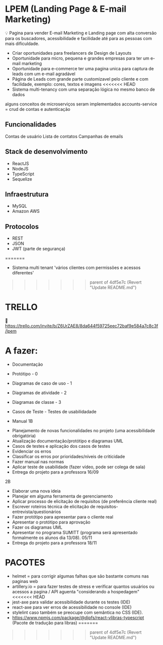 
# LPEM (Landing Page & E-mail Marketing)

💡 Pagina para vender E-mail Marketing e Landing page com alta conversão para os buscadores, acessibilidade e facilidade até para as pessoas com mais dificuldade.

 - Criar oportunidades para freelancers de Design de Layouts 
 - Oportunidade para micro, pequena e grandes empresas para ter um e-mail marketing
 - Oportunidade para e-commerce ter uma pagina unica para captura de leads com um e-mail agradável
 - Página de Leads com grande parte customizavel pelo cliente e com facilidade, exemplo: cores, textos e imagens
<<<<<<< HEAD
 - Sistema multi-tenancy com uma separação lógica no mesmo banco de dados
  
  alguns conceitos de microserviços seram implementados
  accounts-service = crud de contas e autenticação

  ## Funcionalidades
  Contas de usuário 
  Lista de contatos 
  Campanhas de emails 

  ## Stack de desenvolvimento
  * ReactJS
  * NodeJS
  * TypeScript
  * Sequelize

  ## Infraestrutura
  * MySQL
  * Amazon AWS

  ## Protocolos
  * REST
  * JSON
  * JWT (parte de segurança)

=======
 
 - Sistema multi tenant 'vários clientes com permissões e acessos diferentes'
 
>>>>>>> parent of 4df5e7c (Revert "Update README.md")
# TRELLO
:link: https://trello.com/invite/b/Z6UrZAE8/8da644f59725eec72baf9e584a7c8c3f/lpem

# A fazer:
 * Documentação
 * Protótipo - 0
 * Diagramas de caso de uso - 1
 * Diagramas de atividade - 2
 * Diagramas de classe - 3
 * Casos de Teste - Testes de usabilidadade
 
 * Manual
 1B
- Planejamento de novas funcionalidades no projeto (uma acessibilidade obrigatória)
- Atualização documentação/protótipo e diagramas UML
- Casos de testes e aplicação dos casos de testes 
- Evidenciar os erros
- Classificar os erros por prioridades/níveis de criticidade
- Fazer manual nas normas
- Aplicar teste de usabilidade (fazer vídeo, pode ser colega de sala) 
- Entrega do projeto para a professora 16/09

2B 
- Elaborar uma nova ideia 
- Planejar em alguma ferramenta de gerenciamento 
- Aplicar processo de elicitação de requisitos (de preferência cliente real)
- Escrever roteiros técnica de elicitação  de requisitos-entrevista/questionários
- Fazer protótipo para apresentar para o cliente real
- Apresentar o protótipo para aprovação 
- Fazer os diagramas UML 
- Apresentar no programa SUMITT (programa será apresentado formalmente os alunos dia 13/08). 05/11
- Entrega do projeto para a professora 18/11


# PACOTES
- helmet = para corrigir algumas falhas que são bastante comuns nas paginas web
- artillery.io = para fazer testes de stress e verificar quantos usuários ou acessos a pagina / API aguenta "considerando a hospedagem"
<<<<<<< HEAD
- jest-axe para validar acessibilidade durante os testes (IDE)
- react-axe para ver erros de acessibilidade no console (IDE)
- stylelint caso também se preocupe com semântica no CSS (IDE).
- https://www.npmjs.com/package/@djpfs/react-vlibras-typescript (Pacote de tradução para libras)
=======
>>>>>>> parent of 4df5e7c (Revert "Update README.md")
